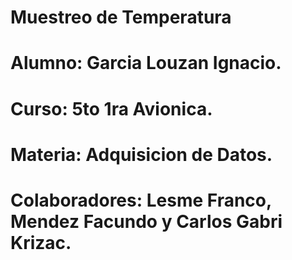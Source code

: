 # Muestreo de Temperatura
# Alumno: Garcia Louzan Ignacio.
# Curso: 5to 1ra Avionica.
# Materia: Adquisicion de Datos.
# Colaboradores: Lesme Franco, Mendez Facundo y Carlos Gabri Krizac.
